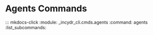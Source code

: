 # Agents Commands

::: mkdocs-click
    :module: _incydr_cli.cmds.agents
    :command: agents
    :list_subcommands:
